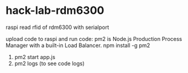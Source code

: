 # hack-lab-rdm6300
raspi read rfid of rdm6300 with serialport

upload code to raspi and run code:
pm2 is Node.js Production Process Manager with a built-in Load Balancer.
npm install -g pm2
1. pm2 start app.js
2. pm2 logs   (to see code logs)
